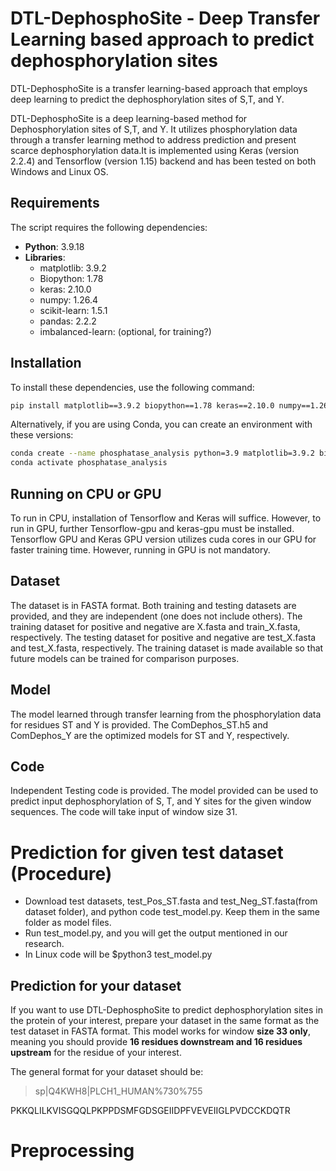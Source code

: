 # DTL-DephosphoSite - Deep Transfer Learning based approach to predict dephosphorylation sites

DTL-DephosphoSite is a transfer learning-based approach that employs deep learning to predict the dephosphorylation sites of S,T, and Y.

DTL-DephosphoSite is a deep learning-based method for Dephosphorylation sites of S,T, and Y. It utilizes phosphorylation data through a transfer learning method to address prediction and present scarce dephosphorylation data.It is implemented using Keras (version 2.2.4) and Tensorflow (version 1.15) backend and has been tested on both Windows and Linux OS.
 

## Requirements

The script requires the following dependencies:

- **Python**: 3.9.18  
- **Libraries**:
  - matplotlib: 3.9.2
  - Biopython: 1.78
  - keras: 2.10.0
  - numpy: 1.26.4
  - scikit-learn: 1.5.1
  - pandas: 2.2.2
  - imbalanced-learn: (optional, for training?)

## Installation

To install these dependencies, use the following command:

```bash
pip install matplotlib==3.9.2 biopython==1.78 keras==2.10.0 numpy==1.26.4 scikit-learn==1.5.1 pandas==2.2.2
```
Alternatively, if you are using Conda, you can create an environment with these versions:

```bash
conda create --name phosphatase_analysis python=3.9 matplotlib=3.9.2 biopython=1.78 keras=2.10.0 numpy=1.26.4 scikit-learn=1.5.1 pandas=2.2.2
conda activate phosphatase_analysis
```

## Running on CPU or GPU
To run in CPU, installation of Tensorflow and Keras will suffice. However, to run in GPU, further Tensorflow-gpu and keras-gpu must be installed. 
Tensorflow GPU and Keras GPU version utilizes cuda cores in our GPU for faster training time. However, running in GPU is not mandatory.
 
## Dataset
The dataset is in FASTA format. Both training and testing datasets are provided, and they are independent (one does not include others). The training dataset for positive and negative are X.fasta and train_X.fasta, respectively. The testing dataset for positive and negative are test_X.fasta and test_X.fasta, respectively. The training dataset is made available so that future models can be trained for comparison purposes.
 
## Model
The model learned through transfer learning from the phosphorylation data for residues ST and Y is provided. The ComDephos_ST.h5 and ComDephos_Y are the optimized models for ST and Y, respectively.

## Code
Independent Testing code is provided. The model provided can be used to predict input dephosphorylation of S, T, and Y sites for the given window sequences. The code will take input of window size 31.

# Prediction for given test dataset (Procedure)
  - Download test datasets, test_Pos_ST.fasta and test_Neg_ST.fasta(from dataset folder), and python code test_model.py.
    Keep them in the same folder as model files.
  - Run test_model.py, and you will get the output mentioned in our research.
  - In Linux code will be $python3 test_model.py
  
## Prediction for your dataset
If you want to use DTL-DephosphoSite to predict dephosphorylation sites in the protein of your interest, prepare your dataset in the same format as the test dataset in FASTA format. 
This model works for window **size 33 only**, meaning you should provide **16 residues downstream and 16 residues upstream** for the residue of your interest.

The general format for your dataset should be:

>sp|Q4KWH8|PLCH1_HUMAN%730%755

PKKQLILKVISGQQLPKPPDSMFGDSGEIIDPFVEVEIIGLPVDCCKDQTR



# Preprocessing